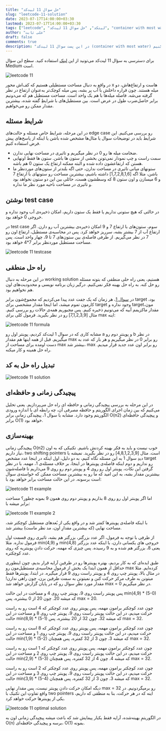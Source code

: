```yaml
---
title: "حل سوال 11 لیت‌کد"
slug: "leetcode-11-solution"
date: 2023-07-17T14:00:00+03:30
lastmod: 2023-07-17T14:00:00+03:30
tags: ["leetcode", "لیتکد", "حل سوال 11 لیت‌کد", "container with most water"]
author: "علی ثابت"
draft: false
comments: true
description: "در این پست سوال 11 لیت‌کد (container with most water) رو حل می‌کنیم"
---
```

برای دسترسی به سؤال 11 لیت‌کد می‌تونید از این [لینک](https://leetcode.com/problems/container-with-most-water/) استفاده کنید. سطح این سؤال Medium است.

![leetcode 11](https://alirsabet.com/wp-content/uploads/2023/07/leetcode-11-300x300.jpg)

در واقع به دنبال مساحت مستطیلی هستیم که کف‌اش محور x هاست و ارتفاع‌هاش، دو میله هستند. چون قراره داخلش با آب پر بشه، پس میله کوچک‌تر به‌عنوان ارتفاع در نظر گرفته می‌شه. فاصله میله‌ها با هم یک واحد است. مساحت مستطیل هم که می‌دونیم برابر حاصل‌ضرب طول در عرض است. بین مستطیل‌های با شرایطِ گفته شده، بیشترین مقدار ممکن رو می‌خواهیم.

شرایط مسئله
-----------

در این مرحله، شرایط خاص مسئله و حالت‌های edge case رو بررسی می‌کنیم. این شرایط باید در توضیحات سوال یا مثال‌ها مشخص شده باشن یا اینکه از پاسخ‌های پیش فرض استفاده کنیم.

*   ضخامت میله ها رو 0 در نظر میگیریم و تاثیری در مساحت نهایی ندارن.
*   سمت راست و چپ نمودار نمی‌تونن بخشی از ستون ها باشن. ستون ها فقط اونهایی هستن که ارتفاعشون داده شده و البته ممکنه ارتفاع یک ستون 0 هم باشه.
*   ستونهای میانی تاثیری در مساحت ندارن، حتی اگه بلندتر از ستون‌های موردنظر ما باشن، مثلا اگه \[1,7,2,8,1,6\] داشته باشیم، بیشترین مساحت رو ستونهای با ارتفاع 7 و 6 میسازن و اون ستون 8 که وسطشون هست، حائلی بین این دو ستون نخواهد بود و تاثیری در مساحت ناحیه مورد نظر ما نداره.

نوشتن test case
---------------

در حالتی که هیچ ستونی نداریم یا فقط یک ستون داریم، امکان ذخیره‌ی آب وجود نداره و خروجی 0 خواهد بود.

در test case سوم، ستون‌های با ارتفاع 7 و 9 امکان ذخیره‌ی بیشترین آب رو دارن. اگر ارتفاع آب از 7 بیشتر بشه، سرریز خواهد کرد. پس در محاسبه‌ی مستطیل، ارتفاع اون رو 7 در نظر می‌گیریم. از طرفی فاصله‌ی بین ستون‌های 7 تا 9، چهار واحد است. پس مساحت مستطیل موردنظر برابر 7\*4 خواهد بود.

![leetcode 11 testcase](https://alirsabet.com/wp-content/uploads/2023/07/leetcode-11-testcase-300x119.png)

راه حل منطقی
------------

در این مرحله به دنبال working solution هستیم، یعنی راه حلی منطقی که بتونه مسئله رو حل کنه. به راه حل بهینه فکر نمی‌کنیم. درگیر زبان برنامه نویسی و محدودیت‌های اون هم نخواهیم بود.

در [سوال 1](https://alirsabet.com/algorithm/leetcode-1-solution/)، هر زمان که یک جفت عدد پیدا می‌کردیم که مجموع‌شون برابر target بود، کارمون تموم میشد، اما اینجا مقدار مشخصی برای target وجود نداره و targetمون، مقدار ماکزیمم آبیه که می‌تونیم ذخیره کنیم. پس مجبوریم همه‌ی حالات رو بررسی کنیم. مثال \[7,1,2,3,9\] رو در نظر بگیرید. فرمول کلی برای max اینه:

![leetcode 11 formula](https://alirsabet.com/wp-content/uploads/2023/07/leetcode-11-formula-300x69.png)

مشابه کاری که در سوال 1 لیت‌کد کردیم، پوینتر اول رو a و پوینتر دوم رو b در نظر میگیریم. قبل از همه اینها هم مقدار max رو برابر 0 در نظر میگیریم و هر بار که عدد به دست اومده برای مساحت از max بیشتر شد، max رو برابر اون عدد جدید قرار میدیم. راه حل همینه و کار میکنه.

تبدیل راه حل به کد
------------------

![leetcode 11 solution](https://alirsabet.com/wp-content/uploads/2023/07/leetcode-11-solution-300x197.png)

پیچیدگی زمانی و حافظه‌ای
------------------------

در این مرحله به بررسی پیچیدگی زمانی و حافظه ای راه حل می‌پردازیم. یعنی تحلیل می‌کنیم که بین زمان اجرای الگوریتم و حافظه مصرفی آن، چه رابطه ای با اندازه ورودی الگوریتم وجود دارد. مشابه با سوال 1، پیچیدگی زمانی برابر O(n2) و پیچیدگی حافظه‌ای برابر O(1) خواهد بود.

بهینه‌سازی
----------

پیچیدگی زمانی O(n2) خوب نیست و باید به فکر بهینه کردنش باشیم. تکنیکی که به اون نیاز داریم، two shifting pointers است. مثال \[4,8,1,2,3,9\] رو در نظر بگیرید. نمیشه با دیدِ سوال 1 به این مسئله نگاه کنیم، به دو دلیل، اول اینکه در اینجا عدد مشخصِ target رو نداریم و دوم اینکه فاصله‌ی پوینترها در اینجا، بر خلاف مسئله‌ی 1، مهمه. با در نظر گرفتن این نکات، پوینتر اول رو روی 4 و پوینتر دوم رو روی 9 می‌ذاریم تا فاصله‌شون بیشترین مقدار بشه، به این امید که ما رو به بیشترین مساحت ممکن که خواسته‌ی سوال است برسونه. در این حالت مساحت برابر خواهد بود با:

![leetcode 11 example](https://alirsabet.com/wp-content/uploads/2023/07/leetcode-11-example-300x69.png)

اما اگر پوینتر اول رو روی 8 بذاریم و پوینتر دوم روی همون 9 بمونه چطور؟ مساحت برابر میشه با:

![leetcode 11 example 2](https://alirsabet.com/wp-content/uploads/2023/07/leetcode-11-example-2-300x69.png)

با اینکه فاصله‌ی پوینترها کمتر شد و در واقع یکی از بُعدهای مستطیل کوچکتر شد، مساحت نهایی (که بیشترین مقدارِ اون، مد نظر ماست) بیشتر شد.

از طرفی با توجه به فرمول، اگر عدد بزرگتر، بزرگتر هم بشه، تاثیری روی قسمت اول فرمول نداره. مثلا min(4,9) و min(4,8) خروجی های یکسانی دارن، با اینکه عدد بزرگتر یعنی 8، بزرگتر هم شده و به 9 رسیده. پس چیزی که مهمه، حرکت دادنِ پوینتریه که روی عدد کوچکتره.

طبق ایده‌ای که به کار بردیم، بهتره پوینترها رو در طرفینِ آرایه قرار بدیم، چون اینطوری حداقل از همون ابتدا یک بخش از فرمولِ محاسبه‌ی مستطیل‌مون رو max کرده‌ایم. مثلا در مثال بالا، پوینتر چپ روی 4 و پوینتر راست روی 9 قرار میگیره. در ابتدا، پوینترها فقط میتونن به طرف مرکز حرکت کنن و نمیتونن به سمت طرفین برن، چون راهی ندارن! مقدار مورد نظرِ سوال رو که در پایان گزارش خواهد شد max = 0 در نظر میگیریم.

پس پوینتر راست روی 9، پوینتر چپ روی 4 و مساحت در این حالت min(4,9) \* (5-0) که میشه 20. چون 20 از 0 بیشتره، پس max = 20.

چون عدد کوچکتر برامون مهمه، پس پوینترِ روی عدد کوچکتر که 4 است رو به راست حرکت میدیم، در این حالت پوینتر راست روی 9، پوینتر چپ روی 8 و مساحت در این حالت min(8,9) \* (5-1) که میشه 32. چون 32 از 20 بیشتره، پس max = 32.

چون عدد کوچکتر برامون مهمه، پس پوینترِ روی عدد کوچکتر که 8 است رو به راست حرکت میدیم، در این حالت پوینتر راست روی 9، پوینتر چپ روی 1 و مساحت در این حالت min(1,9) \* (5-2) که میشه 3. چون 3 از 32 کمتره، پس همچنان max = 32.

چون عدد کوچکتر برامون مهمه، پس پوینترِ روی عدد کوچکتر که 1 است رو به راست حرکت میدیم، در این حالت پوینتر راست روی 9، پوینتر چپ روی 2 و مساحت در این حالت min(2,9) \* (5-3) که میشه 4. چون 4 از 32 کمتره، پس همچنان max = 32.

چون عدد کوچکتر برامون مهمه، پس پوینترِ روی عدد کوچکتر که 2 است رو به راست حرکت میدیم، در این حالت پوینتر راست روی 9، پوینتر چپ روی 3 و مساحت در این حالت min(3,9) \* (5-4) که میشه 3. چون 3 از 32 کمتره، پس همچنان max = 32.

دیگه امکان حرکت دادنِ پوینتر نیست، پس مقدار نهایی max = 32 رو برمیگردونیم. در واقع تفاوتِ این تکنیک با two pointers اینه که در هر حرکت، بنا به منطقی که داریم، یکی از پوینترها حرکت خواهد کرد.

![leetcode 11 optimal solution](https://alirsabet.com/wp-content/uploads/2023/07/leetcode-11-optimal-solution-256x300.png)

در الگوریتمِ بهینه‌شده، آرایه فقط یکبار پیمایش شد که باعث میشه پیچیدگی زمانی اون به O(n) برسه و پیچیدگی حافظه‌ای، O(1) بمونه.